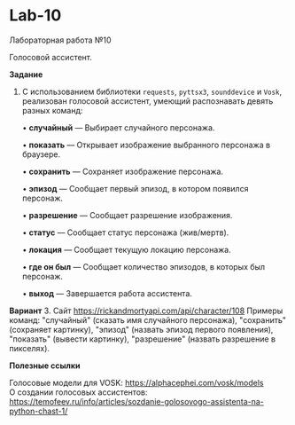 # Lab-10
Лабораторная работа №10

Голосовой ассистент.

**Задание**

1. С использованием библиотеки ```requests```, ```pyttsx3```, ```sounddevice``` и ```Vosk```, реализован голосовой ассистент, умеющий распознавать девять разных команд:

	•   **случайный** — Выбирает случайного персонажа.

	•	**показать** — Открывает изображение выбранного персонажа в браузере.

	•	**сохранить** — Сохраняет изображение персонажа.

	•	**эпизод** — Сообщает первый эпизод, в котором появился персонаж.

	•	**разрешение** — Сообщает разрешение изображения.

	•	**статус** — Сообщает статус персонажа (жив/мертв).

	•	**локация** — Сообщает текущую локацию персонажа.

	•	**где он был** — Сообщает количество эпизодов, в которых был персонаж.
    
	•	**выход** — Завершается работа ассистента.


**Вариант**
3. Сайт https://rickandmortyapi.com/api/character/108 Примеры команд: "случайный" (сказать имя случайного персонажа), "сохранить" (сохраняет картинку), "эпизод" (назвать эпизод первого появления), "показать" (вывести картинку), "разрешение" (назвать разрешение в пикселях).  


**Полезные ссылки**
 
Голосовые модели для VOSK: https://alphacephei.com/vosk/models  
О создании голосовых ассистентов: https://temofeev.ru/info/articles/sozdanie-golosovogo-assistenta-na-python-chast-1/
